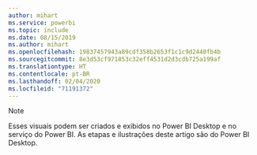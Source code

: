 ```yaml
---
author: mihart
ms.service: powerbi
ms.topic: include
ms.date: 08/15/2019
ms.author: mihart
ms.openlocfilehash: 19837457943a89cdf358b2653f1c1c9d2440fb4b
ms.sourcegitcommit: 8e3d53cf971853c32eff4531d2d3cdb725a199af
ms.translationtype: HT
ms.contentlocale: pt-BR
ms.lasthandoff: 02/04/2020
ms.locfileid: "71191372"
---
```

>[!NOTE]
>Esses visuais podem ser criados e exibidos no Power BI Desktop e no serviço do Power BI. As etapas e ilustrações deste artigo são do Power BI Desktop. 
